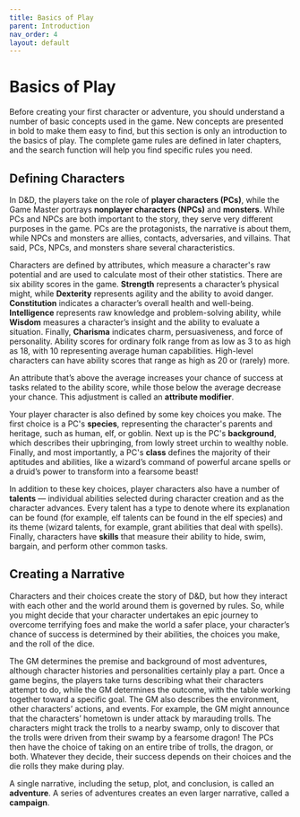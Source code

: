 ```yaml
---
title: Basics of Play
parent: Introduction
nav_order: 4
layout: default
---
```


# Basics of Play
Before creating your first character or adventure, you should understand a number of basic concepts used in the game. New concepts are presented in bold to make them easy to find, but this section is only an introduction to the basics of play. The complete game rules are defined in later chapters, and the search function will help you find specific rules you need.

## Defining Characters
In D&D, the players take on the role of **player characters (PCs)**, while the Game Master portrays **nonplayer characters (NPCs)** and **monsters**. While PCs and NPCs are both important to the story, they serve very different purposes in the game. PCs are the protagonists, the narrative is about them, while NPCs and monsters are allies, contacts, adversaries, and villains. That said, PCs, NPCs, and monsters share several characteristics.

Characters are defined by attributes, which measure a character's raw potential and are used to calculate most of their other statistics. There are six ability scores in the game. **Strength** represents a character’s physical might, while **Dexterity** represents agility and the ability to avoid danger. **Constitution** indicates a character’s overall health and well-being. **Intelligence** represents raw knowledge and problem-solving ability, while **Wisdom** measures a character’s insight and the ability to evaluate a situation. Finally, **Charisma** indicates charm, persuasiveness, and force of personality. Ability scores for ordinary folk range from as low as 3 to as high as 18, with 10 representing average human capabilities. High-level characters can have ability scores that range as high as 20 or (rarely) more.

An attribute that’s above the average increases your chance of success at tasks related to the ability score, while those below the average decrease your chance. This adjustment is called an **attribute modifier**.

Your player character is also defined by some key choices you make. The first choice is a PC's **species**, representing the character's parents and heritage, such as human, elf, or goblin. Next up is the PC's **background**, which describes their upbringing, from lowly street urchin to wealthy noble. Finally, and most importantly, a PC's **class** defines the majority of their aptitudes and abilities, like a wizard’s command of powerful arcane spells or a druid’s power to transform into a fearsome beast!

In addition to these key choices, player characters also have a number of **talents** — individual abilities selected during character creation and as the character advances. Every talent has a type to denote where its explanation can be found (for example, elf talents can be found in the elf species) and its theme (wizard talents, for example, grant abilities that deal with spells). Finally, characters have **skills** that measure their ability to hide, swim, bargain, and perform other common tasks.

## Creating a Narrative
Characters and their choices create the story of D&D, but how they interact with each other and the world around them is governed by rules. So, while you might decide that your character undertakes an epic journey to overcome terrifying foes and make the world a safer place, your character’s chance of success is determined by their abilities, the choices you make, and the roll of the dice.

The GM determines the premise and background of most adventures, although character histories and personalities certainly play a part. Once a game begins, the players take turns describing what their characters attempt to do, while the GM determines the outcome, with the table working together toward a specific goal. The GM also describes the environment, other characters’ actions, and events. For example, the GM might announce that the characters’ hometown is under attack by marauding trolls. The characters might track the trolls to a nearby swamp, only to discover that the trolls were driven from their swamp by a fearsome dragon! The PCs then have the choice of taking on an entire tribe of trolls, the dragon, or both. Whatever they decide, their success depends on their choices and the die rolls they make during play.

A single narrative, including the setup, plot, and conclusion, is called an **adventure**. A series of adventures creates an even larger narrative, called a **campaign**.
